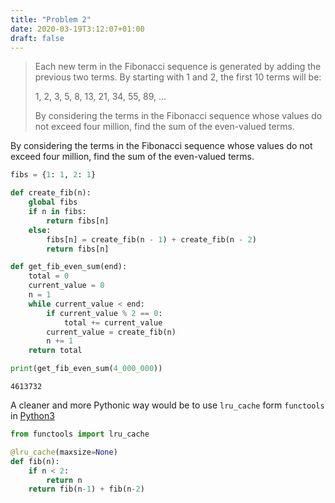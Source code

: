 ```yaml
---
title: "Problem 2"
date: 2020-03-19T3:12:07+01:00
draft: false
---
```


> Each new term in the Fibonacci sequence is generated by adding the previous two terms.
> By starting with 1 and 2, the first 10 terms will be:
>
> 1, 2, 3, 5, 8, 13, 21, 34, 55, 89, ...
>
> By considering the terms in the Fibonacci sequence whose values do not exceed four million, find the sum of the even-valued terms.

By considering the terms in the Fibonacci sequence whose values do not exceed four million, find the sum of the even-valued terms.

```python
fibs = {1: 1, 2: 1}

def create_fib(n):
    global fibs
    if n in fibs:
        return fibs[n]
    else:
        fibs[n] = create_fib(n - 1) + create_fib(n - 2)
        return fibs[n]
```

```python
def get_fib_even_sum(end):
    total = 0
    current_value = 0
    n = 1
    while current_value < end:
        if current_value % 2 == 0:
            total += current_value
        current_value = create_fib(n)
        n += 1
    return total

print(get_fib_even_sum(4_000_000))
```

    4613732

A cleaner and more Pythonic way would be to use `lru_cache` form `functools` in [Python3](https://docs.python.org/3/library/functools.html)

```python
from functools import lru_cache

@lru_cache(maxsize=None)
def fib(n):
    if n < 2:
        return n
    return fib(n-1) + fib(n-2)
```
